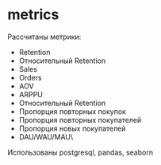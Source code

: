 # metrics
Рассчитаны метрики:
* Retention
* Относительный Retention
* Sales
* Orders
* AOV
* ARPPU
* Относительный Retention
* Пропорция повторных покупок
* Пропорция повторных покупателей
* Пропорция новых покупателей
* DAU/WAU/MAU\

Использованы postgresql, pandas, seaborn
